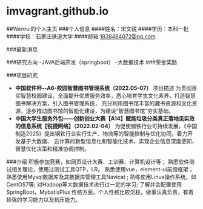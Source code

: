 # imvagrant.github.io
##Wenrui的个人主页
###个人信息
####姓名：宋文锐
####学历：本科一批
####学校：石家庄铁道大学
####邮箱:1838484072@qq.com

###最新消息

###研究方向
-JAVA后端开发（springboot）
-大数据技术
###荣誉奖励

###项目研究
- **中国软件杯--A6-校园智慧图书管理系统（2022.05-07）**
项目描述
为贯彻落实智慧校园建设，全面提升优质服务效率，悉心培育学生文化素养，打造智慧图书解决方案，引入图书管理系统，
充分利用图书馆丰富的藏书资源和文化资源，逐步推动图书馆的智能化建设，为建设“智慧图书馆”夯实基础。
- **中国大学生服务外包——创新创业大赛【A14】赋能垃圾分类真正落地见实效的信息系统【锐捷网络】（2022.02-04）**
为促使钢铁行业可持续发展，《中国制造2025》提出钢铁行业实行生产、物流等的智能控制与优化协同，着力开发基于大数据、
云计算的新型信息化和智能化技术，实现企业信息深度感知、智慧优化决策和精准协调控制。

###介绍
积极参加竞赛，如网页设计大赛、工训赛、计算机设计等；
熟悉软件测试相关理论，使用过测试工具QTP，LR。
熟悉使用vue，element-ui前段框架；
熟悉使用Mysql数据库及其数据库管理工具Navicat ;
熟练使用Linux操作系统，如CentOS7等;
对Hadoop等大数据技术进行过一定的学习;
了解并会配置使用SpringBoot，MybatisPlus
性格方面，个人性格比较沉稳，做事认真负责，有着较强的学习能力以及抗压能力。
